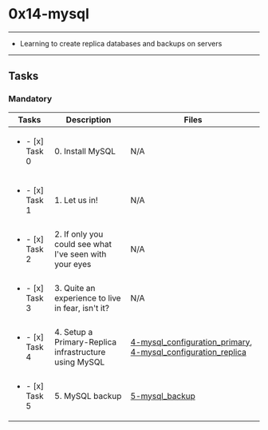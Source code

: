 # 0x14-mysql

---

* Learning to create replica databases and backups on servers

---

## Tasks

### Mandatory

| Tasks | Description | Files |
| ----- | ----- | ----- |
| <ul><li> - [x] Task 0   </li></ul> | 0. Install MySQL | N/A |
| <ul><li> - [x] Task 1   </li></ul> | 1. Let us in! | N/A |
| <ul><li> - [x] Task 2   </li></ul> | 2. If only you could see what I've seen with your eyes | N/A |
| <ul><li> - [x] Task 3   </li></ul> | 3. Quite an experience to live in fear, isn't it? | N/A |
| <ul><li> - [x] Task 4   </li></ul> | 4. Setup a Primary-Replica infrastructure using MySQL | [4-mysql_configuration_primary](4-mysql_configuration_primary), [4-mysql_configuration_replica](4-mysql_configuration_replica) |
| <ul><li> - [x] Task 5   </li></ul> | 5. MySQL backup | [5-mysql_backup](5-mysql_backup) |
